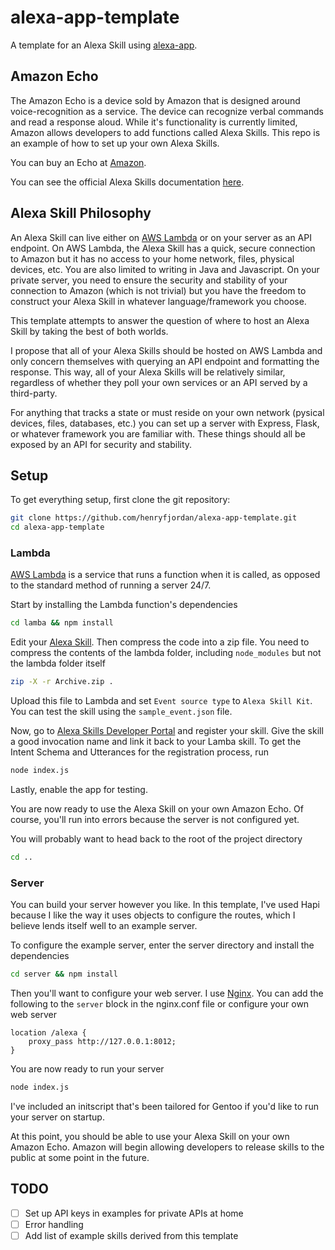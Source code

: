 # alexa-app-template
A template for an Alexa Skill using [alexa-app](http://github.com/matt-kruse/alexa-app).

## Amazon Echo

The Amazon Echo is a device sold by Amazon that is designed around voice-recognition as a service. The device can recognize verbal commands and read a response aloud. While it's functionality is currently limited, Amazon allows developers to add functions called Alexa Skills. This repo is an example of how to set up your own Alexa Skills.

You can buy an Echo at [Amazon](http://www.amazon.com/Amazon-SK705DI-Echo/dp/B00X4WHP5E/).

You can see the official Alexa Skills documentation [here](https://developer.amazon.com/public/solutions/alexa/alexa-skills-kit).

## Alexa Skill Philosophy

An Alexa Skill can live either on [AWS Lambda](https://console.aws.amazon.com/lambda/home) or on your server as an API endpoint. On AWS Lambda, the Alexa Skill has a quick, secure connection to Amazon but it has no access to your home network, files, physical devices, etc. You are also limited to writing in Java and Javascript. On your private server, you need to ensure the security and stability of your connection to Amazon (which is not trivial) but you have the freedom to construct your Alexa Skill in whatever language/framework you choose.

This template attempts to answer the question of where to host an Alexa Skill by taking the best of both worlds.

I propose that all of your Alexa Skills should be hosted on AWS Lambda and only concern themselves with querying an API endpoint and formatting the response. This way, all of your Alexa Skills will be relatively similar, regardless of whether they poll your own services or an API served by a third-party.

For anything that tracks a state or must reside on your own network (pysical devices, files, databases, etc.) you can set up a server with Express, Flask, or whatever framework you are familiar with. These things should all be exposed by an API for security and stability.

## Setup

To get everything setup, first clone the  git repository:
```bash
git clone https://github.com/henryfjordan/alexa-app-template.git
cd alexa-app-template
```

### Lambda

[AWS Lambda](https://console.aws.amazon.com/lambda/home) is a service that runs a function when it is called, as opposed to the standard method of running a server 24/7.

Start by installing the Lambda function's dependencies
```bash
cd lamba && npm install
```

Edit your [Alexa Skill](http://github.com/matt-kruse/alexa-app). Then compress the code into a zip file. You need to compress the contents of the lambda folder, including `node_modules` but not the lambda folder itself
```bash
zip -X -r Archive.zip .
```

Upload this file to Lambda and set `Event source type` to `Alexa Skill Kit`. You can test the skill using the `sample_event.json` file.

Now, go to [Alexa Skills Developer Portal](https://developer.amazon.com/edw/home.html#/skills) and register your skill. Give the skill a good invocation name and link it back to your Lamba skill. To get the Intent Schema and Utterances for the registration process, run
```bash
node index.js
```

Lastly, enable the app for testing.

You are now ready to use the Alexa Skill on your own Amazon Echo. Of course, you'll run into errors because the server is not configured yet.

You will probably want to head back to the root of the project directory
```bash
cd ..
```

### Server

You can build your server however you like. In this template, I've used Hapi because I like the way it uses objects to configure the routes, which I believe lends itself well to an example server.

To configure the example server, enter the server directory and install the dependencies
```bash
cd server && npm install
```

Then you'll want to configure your web server. I use [Nginx](http://www.nginx.com). You can add the following to the `server` block in the nginx.conf file or configure your own web server
```nginx
location /alexa {
    proxy_pass http://127.0.0.1:8012;
}
```

You are now ready to run your server
```bash
node index.js
```

I've included an initscript that's been tailored for Gentoo if you'd like to run your server on startup.

At this point, you should be able to use your Alexa Skill on your own Amazon Echo. Amazon will begin allowing developers to release skills to the public at some point in the future.

## TODO

- [ ] Set up API keys in examples for private APIs at home
- [ ] Error handling
- [ ] Add list of example skills derived from this template

